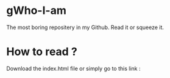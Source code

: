 # gWho-I-am
The most boring repositery in my Github. Read it or squeeze it. 
# How to read ?
Download the index.html file or simply go to this link : 
